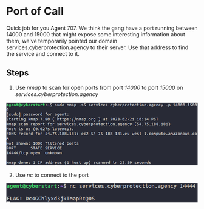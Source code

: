 # Port of Call
Quick job for you Agent 707. We think the gang have a port running between 14000 and 15000 that might expose some interesting information about them, we've temporarily pointed our domain services.cyberprotection.agency to their server. Use that address to find the service and connect to it.

## Steps
1. Use *nmap* to scan for open ports from port *14000* to port *15000* on *services.cyberprotection.agency*

![nmap scan](/assets/screenshots/hq-11-PortofCall/step-1.png)

2. Use *nc* to connect to the port

![man page descrption](/assets/screenshots/hq-11-PortofCall/step-2.png)